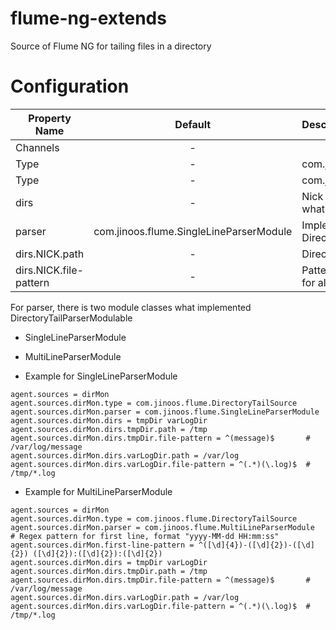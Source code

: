 flume-ng-extends
================

Source of Flume NG for tailing files in a directory

Configuration
=============
| Property Name | Default | Description |
| ------------- | :-----: | :---------- |
| Channels | - |  |
| Type | - | com.jinoos.flume.DirectoryTailSource |
| Type | - | com.jinoos.flume.DirectoryTailSource |
| dirs | - | Nick of directories, it's such as list of what directories are monitored |
| parser | com.jinoos.flume.SingleLineParserModule | Implemented class path of DirectoryTailParserModulable. |
| dirs.NICK.path | - | Directory path |
| dirs.NICK.file-pattern | - | Pattern of target file(s), ex) '^(.*)$' is for all files |

For parser, there is two module classes what implemented DirectoryTailParserModulable
* SingleLineParserModule
* MultiLineParserModule 

* Example for SingleLineParserModule
```
agent.sources = dirMon
agent.sources.dirMon.type = com.jinoos.flume.DirectoryTailSource
agent.sources.dirMon.parser = com.jinoos.flume.SingleLineParserModule
agent.sources.dirMon.dirs = tmpDir varLogDir
agent.sources.dirMon.dirs.tmpDir.path = /tmp
agent.sources.dirMon.dirs.tmpDir.file-pattern = ^(message)$       # /var/log/message
agent.sources.dirMon.dirs.varLogDir.path = /var/log
agent.sources.dirMon.dirs.varLogDir.file-pattern = ^(.*)(\.log)$  # /tmp/*.log
```

* Example for MultiLineParserModule
```
agent.sources = dirMon
agent.sources.dirMon.type = com.jinoos.flume.DirectoryTailSource
agent.sources.dirMon.parser = com.jinoos.flume.MultiLineParserModule
# Regex pattern for first line, format "yyyy-MM-dd HH:mm:ss"
agent.sources.dirMon.first-line-pattern = ^([\d]{4})-([\d]{2})-([\d]{2}) ([\d]{2}):([\d]{2}):([\d]{2})
agent.sources.dirMon.dirs = tmpDir varLogDir
agent.sources.dirMon.dirs.tmpDir.path = /tmp
agent.sources.dirMon.dirs.tmpDir.file-pattern = ^(message)$       # /var/log/message
agent.sources.dirMon.dirs.varLogDir.path = /var/log
agent.sources.dirMon.dirs.varLogDir.file-pattern = ^(.*)(\.log)$  # /tmp/*.log
```
